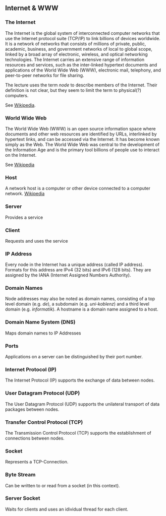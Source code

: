 ## Internet & WWW

### The Internet
The Internet is the global system of interconnected computer networks that use the Internet protocol suite (TCP/IP) to link billions of devices worldwide. It is a network of networks that consists of millions of private, public, academic, business, and government networks of local to global scope, linked by a broad array of electronic, wireless, and optical networking technologies. The Internet carries an extensive range of information resources and services, such as the inter-linked hypertext documents and applications of the World Wide Web (WWW), electronic mail, telephony, and peer-to-peer networks for file sharing.

The lecture uses the term *node* to describe members of the Internet. Their definition is not clear, but they seem to limit the term to physical(?) computers.

See [Wikipedia](https://en.wikipedia.org/wiki/Internet).

### World Wide Web
The World Wide Web (WWW) is an open source information space where documents and other web resources are identified by URLs, interlinked by hypertext links, and can be accessed via the Internet. It has become known simply as the Web. The World Wide Web was central to the development of the Information Age and is the primary tool billions of people use to interact on the Internet.

See [Wikipedia](https://en.wikipedia.org/wiki/World_Wide_Web)

### Host
A network host is a computer or other device connected to a computer network. [Wikipedia](https://en.wikipedia.org/wiki/Host_(network))

### Server
Provides a service

### Client
Requests and uses the service

### IP Address
Every node in the Internet has a unique address (called IP address). Formats for this address are IPv4 (32 bits) and IPv6 (128 bits). They are assigned by the IANA (Internet Assigned Numbers Authority).

### Domain Names
Node addresses may also be noted as domain names, consisting of a top level domain (e.g. *de*), a subdomain (e.g. *uni-koblenz*) and a third level domain (e.g. *informatik*). A hostname is a domain name assigned to a host.

### Domain Name System (DNS)
Maps domain names to IP Addresses

### Ports
Applications on a server can be distinguished by their port number.

### Internet Protocol (IP)
The Internet Protocol (IP) supports the exchange of data between nodes.

### User Datagram Protocol (UDP)
The User Datagram Protocol (UDP) supports the unilateral transport of data packages between nodes.

### Transfer Control Protocol (TCP)
The Transmission Control Protocol (TCP) supports the establishment of connections between nodes.

### Socket
Represents a TCP-Connection.

### Byte Stream
Can be written to or read from a socket (in this context).

### Server Socket
Waits for clients and uses an idividual thread for each client.
